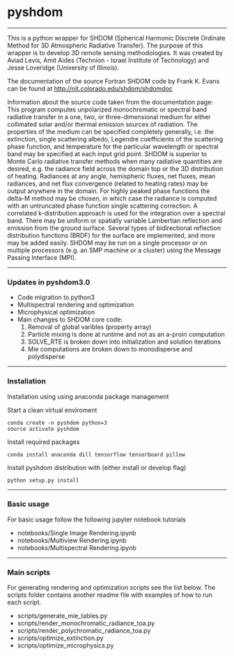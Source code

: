# pyshdom
---
This is a python wrapper for SHDOM (Spherical Harmonic Discrete Ordinate Method for 3D Atmospheric Radiative Transfer).
The purpose of this wrapper is to develop 3D remote sensing methodologies.
It was created by Aviad Levis, Amit Aides (Technion - Israel Institute of Technology) and Jesse Loveridge (University of Illinois).



The documentation of the source Fortran SHDOM code by Frank K. Evans can be found at http://nit.colorado.edu/shdom/shdomdoc

Information about the source code taken from the documentation page:
This program computes unpolarized monochromatic or spectral band radiative transfer in a one, two, or three-dimensional medium for either collimated solar and/or thermal emission sources of radiation. The properties of the medium can be specified completely generally, i.e. the extinction, single scattering albedo, Legendre coefficients of the scattering phase function, and temperature for the particular wavelength or spectral band may be specified at each input grid point. SHDOM is superior to Monte Carlo radiative transfer methods when many radiative quantities are desired, e.g. the radiance field across the domain top or the 3D distribution of heating. Radiances at any angle, hemispheric fluxes, net fluxes, mean radiances, and net flux convergence (related to heating rates) may be output anywhere in the domain. For highly peaked phase functions the delta-M method may be chosen, in which case the radiance is computed with an untruncated phase function single scattering correction. A correlated k-distribution approach is used for the integration over a spectral band. There may be uniform or spatially variable Lambertian reflection and emission from the ground surface. Several types of bidirectional reflection distribution functions (BRDF) for the surface are implemented, and more may be added easily. SHDOM may be run on a single processor or on multiple processors (e.g. an SMP machine or a cluster) using the Message Passing Interface (MPI).

---
### Updates in pyshdom3.0
 - Code migration to python3
 - Multispectral rendering and optimization
 - Microphysical optimization
 - Main changes to SHDOM core code: 
     1. Removal of global varibles (property array)
     2. Particle mixing is done at runtime and not as an a-proiri computation 
     3. SOLVE_RTE is broken down into initialization and solution iterations
     4. Mie computations are broken down to monodisperse and polydisperse
---
### Installation 
Installation using using anaconda package management

Start a clean virtual enviroment
```
conda create -n pyshdom python=3
source activate pyshdom
```

Install required packages
```
conda install anaconda dill tensorflow tensorboard pillow
```

Install pyshdom distribution with (either install or develop flag)
```
python setup.py install
```
---
### Basic usage
For basic usage follow the following jupyter notebook tutorials
- notebooks/Single Image Rendering.ipynb
- notebooks/Multiview Rendering.ipynb
- notebooks/Multispectral Rendering.ipynb
 
---
### Main scripts
For generating rendering and optimization scripts see the list below. 
The scripts folder contains another readme file with examples of how to run each script.
  - scripts/generate_mie_tables.py
  - scripts/render_monochromatic_radiance_toa.py
  - scripts/render_polychromatic_radiance_toa.py
  - scripts/optimize_extinction.py
  - scripts/optimize_microphysics.py
